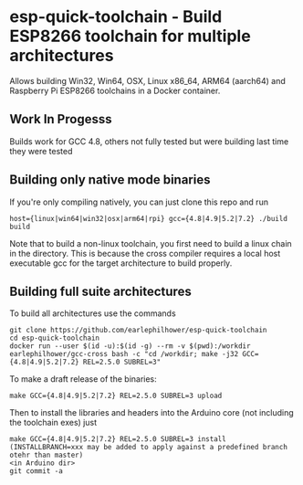 # esp-quick-toolchain - Build ESP8266 toolchain for multiple architectures

Allows building Win32, Win64, OSX, Linux x86_64, ARM64 (aarch64) and Raspberry
Pi ESP8266 toolchains in a Docker container.

## Work In Progesss

Builds work for GCC 4.8, others not fully tested but were building last time they were tested

## Building only native mode binaries

If you're only compiling natively, you can just clone this repo and run
````
host={linux|win64|win32|osx|arm64|rpi} gcc={4.8|4.9|5.2|7.2} ./build build
````

Note that to build a non-linux toolchain, you first need to build a linux chain in the directory.  This is because the cross compiler requires a local host executable gcc for the target architecture to build properly.

## Building full suite architectures

To build all architectures use the commands
````
git clone https://github.com/earlephilhower/esp-quick-toolchain
cd esp-quick-toolchain
docker run --user $(id -u):$(id -g) --rm -v $(pwd):/workdir earlephilhower/gcc-cross bash -c "cd /workdir; make -j32 GCC={4.8|4.9|5.2|7.2} REL=2.5.0 SUBREL=3"
````

To make a draft release of the binaries:
````
make GCC={4.8|4.9|5.2|7.2} REL=2.5.0 SUBREL=3 upload
````

Then to install the libraries and headers into the Arduino core (not including the toolchain exes) just
````
make GCC={4.8|4.9|5.2|7.2} REL=2.5.0 SUBREL=3 install  (INSTALLBRANCH=xxx may be added to apply against a predefined branch otehr than master)
<in Arduino dir>
git commit -a
````
